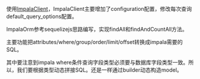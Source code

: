 使用[ImpalaClient](https://github.com/Fedomn/node-impala-beeswax)，ImpalaClient主要增加了configuration配置，修改每次查询default_query_options配置。

ImpalaOrm参考sequelizejs思路编写，实现findAll和findAndCountAll方法。

主要功能把attributes/where/group/order/limit/offset转换成impala需要的SQL。

其中要注意到impala where条件查询字段类型必须要与数据库字段类型一致。所以，我们要根据类型动态拼接SQL。还是一样通过builder动态构造model。
